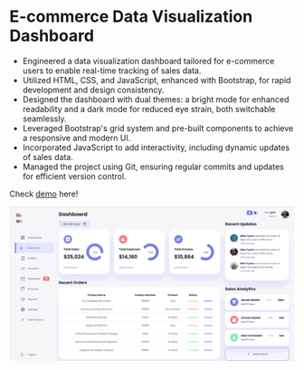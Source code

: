 # E-commerce Data Visualization Dashboard


- Engineered a data visualization dashboard tailored for e-commerce users to enable real-time tracking of sales data.
- Utilized HTML, CSS, and JavaScript, enhanced with Bootstrap, for rapid development and design consistency.
- Designed the dashboard with dual themes: a bright mode for enhanced readability and a dark mode for reduced eye strain, both switchable seamlessly.
- Leveraged Bootstrap's grid system and pre-built components to achieve a responsive and modern UI.
- Incorporated JavaScript to add interactivity, including dynamic updates of sales data.
- Managed the project using Git, ensuring regular commits and updates for efficient version control.

Check [demo](https://ychen463.github.io/webdev-responsive-dashboard/) here!

![alt text](./dashboard.gif)
